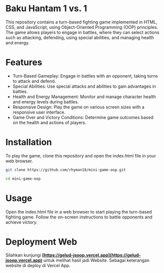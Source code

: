 # Baku Hantam 1 vs. 1

This repository contains a turn-based fighting game implemented in HTML, CSS, and JavaScript, using Object-Oriented Programming (OOP) principles. The game allows players to engage in battles, where they can select actions such as attacking, defending, using special abilities, and managing health and energy.

# Features

- Turn-Based Gameplay: Engage in battles with an opponent, taking turns to attack and defend.
- Special Abilities: Use special attacks and abilities to gain advantages in battles.
- Health and Energy Management: Monitor and manage character health and energy levels during battles.
- Responsive Design: Play the game on various screen sizes with a responsive user interface.
- Game Over and Victory Conditions: Determine game outcomes based on the health and actions of players.

# Installation

To play the game, clone this repository and open the index.html file in your web browser.

```sh
git clone https://github.com/rhyman18/mini-game-oop.git
```
```sh
cd mini-game-oop
```

# Usage

Open the index.html file in a web browser to start playing the turn-based fighting game. Follow the on-screen instructions to battle opponents and achieve victory.

# Deployment Web

Silahkan kunjungi **[https://gelud-jsoop.vercel.app](https://gelud-jsoop.vercel.app)** untuk melihat hasil jadi Website. Sebagai keterangan website di deploy di Vercel App.
